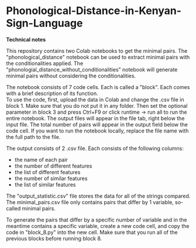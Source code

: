 # Phonological-Distance-in-Kenyan-Sign-Language



**Technical notes**

This repository contains two Colab notebooks to get the minimal pairs. The "phonological_distance" notebook can be used to extract minimal pairs with the conditionalities applied. The "phonologial_distance_without_conditionalities" notebook will generate minimal pairs without considering the conditionalities.

The notebook consists of 7 code cells. Each is called a "block". Each comes with a brief description of its function.  
To use the code, first, upload the data in Colab and change the .csv file in block 1. Make sure that you do not put it in any folder. Then set the optional parameter in block 3 and press Ctrl+F9 or click runtime -> run all to run the entire notebook. The output files will appear in the file tab, right below the input file. The total number of pairs will appear in the output field below the code cell. If you want to run the notebook locally, replace the file name with the full path to the file.  

The output consists of 2 .csv file. Each consists of the following columns:
- the name of each pair
- the number of different features
- the list of different features
- the number of similar features
- the list of similar features

The "output_statistic.csv" file stores the data for all of the strings compared. The minimal_pairs.csv file only contains pairs that differ by 1 variable, so-called minimal pairs. 

To generate the pairs that differ by a specific number of variable and in the meantime contains a specific variable, create a new code cell, and copy the code in "block_8.py" into the new cell. Make sure that you run all of the previous blocks before running block 8.  




